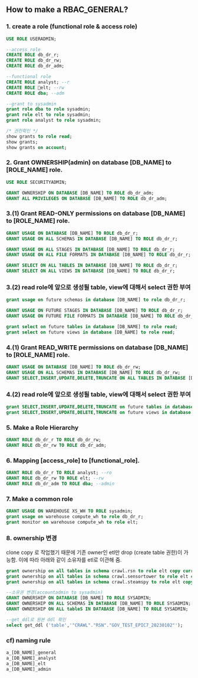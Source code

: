 ## How to make a RBAC_GENERAL?

### 1. create a role (functional role & access role)

```sql
USE ROLE USERADMIN; 

--access_role
CREATE ROLE db_dr_r;
CREATE ROLE db_dr_rw;
CREATE ROLE db_dr_adm;

--functional role
CREATE ROLE analyst; --r
CREATE ROLE elt; --rw
CREATE ROLE dba; --adm

--grant to sysadmin 
grant role dba to role sysadmin;
grant role elt to role sysadmin;
grant role analyst to role sysadmin;

/* 권한확인 */
show grants to role read;
show grants;
show grants on account;
```

### 2. Grant **OWNERSHIP**(admin) on database [DB_NAME] to [ROLE_NAME] role.

```sql
USE ROLE SECURITYADMIN;
```

```sql
GRANT OWNERSHIP ON DATABASE [DB_NAME] TO ROLE db_dr_adm;
GRANT ALL PRIVILEGES ON DATABASE [DB_NAME] TO ROLE db_dr_adm;
```

### 3.(1) Grant **READ-ONLY** permissions on database [DB_NAME] to [ROLE_NAME] role.
```sql
GRANT USAGE ON DATABASE [DB_NAME] TO ROLE db_dr_r;
GRANT USAGE ON ALL SCHEMAS IN DATABASE [DB_NAME] TO ROLE db_dr_r;

GRANT USAGE ON ALL STAGES IN DATABASE [DB_NAME] TO ROLE db_dr_r;
GRANT USAGE ON ALL FILE FORMATS IN DATABASE [DB_NAME] TO ROLE db_dr_r;

GRANT SELECT ON ALL TABLES IN DATABASE [DB_NAME] TO ROLE db_dr_r;
GRANT SELECT ON ALL VIEWS IN DATABASE [DB_NAME] TO ROLE db_dr_r;
```

### 3.(2) read role에 앞으로 생성될 table, view에 대해서 select 권한 부여

```sql
grant usage on future schemas in database [DB_NAME] to role db_dr_r;

GRANT USAGE ON FUTURE STAGES IN DATABASE [DB_NAME] TO ROLE db_dr_r;
GRANT USAGE ON FUTURE FILE FORMATS IN DATABASE [DB_NAME] TO ROLE db_dr_r;

grant select on future tables in database [DB_NAME] to role read;
grant select on future views in database [DB_NAME] to role read;
```

### 4.(1) Grant **READ_WRITE** permissions on database [DB_NAME] to [ROLE_NAME] role.
```sql
GRANT USAGE ON DATABASE [DB_NAME] TO ROLE db_dr_rw;
GRANT USAGE ON ALL SCHEMAS IN DATABASE [DB_NAME] TO ROLE db_dr_rw;
GRANT SELECT,INSERT,UPDATE,DELETE,TRUNCATE ON ALL TABLES IN DATABASE [DB_NAME] TO ROLE db_dr_rw;
```
### 4.(2) read role에 앞으로 생성될 table, view에 대해서 select 권한 부여
```sql
grant SELECT,INSERT,UPDATE,DELETE,TRUNCATE on future tables in database [DB_NAME] to role db_dr_rw;
grant SELECT,INSERT,UPDATE,DELETE,TRUNCATE on future views in database [DB_NAME] to role db_dr_rw;
```

### 5. Make a Role Hierarchy
```sql
GRANT ROLE db_dr_r TO ROLE db_dr_rw;
GRANT ROLE db_dr_rw TO ROLE db_dr_adm;
```

### 6. Mapping [access_role] to [functional_role].
```sql
GRANT ROLE db_dr_r TO ROLE analyst; --ro
GRANT ROLE db_dr_rw TO ROLE elt; --rw
GRANT ROLE db_dr_adm TO ROLE dba; --admin
```

### 7. Make a common role
```sql
GRANT USAGE ON WAREHOUSE XS_WH TO ROLE sysadmin;
grant usage on warehouse compute_wh to role db_dr_r;
grant monitor on warehouse compute_wh to role elt;

```

### 8. ownership 변경
clone copy 로 작업했기 때문에 기존 owner인 etl만 drop (create table 권한)이 가능함. 이에 따라 아래와 같이 소유자를 etl로 이관해 줌.

```sql
grant ownership on all tables in schema crawl.rsn to role elt copy current grants;
grant ownership on all tables in schema crawl.sensortower to role elt copy current grants;
grant ownership on all tables in schema crawl.steamspy to role elt copy current grants;

--소유권 변경(accountadmin to sysadmin)
GRANT OWNERSHIP ON DATABASE [DB_NAME] TO ROLE SYSADMIN;
GRANT OWNERSHIP ON ALL SCHEMAS IN DATABASE [DB_NAME] TO ROLE SYSADMIN;
GRANT OWNERSHIP ON ALL tableS IN DATABASE [DB_NAME] TO ROLE SYSADMIN;

--get_ddl로 원본 ddl 확인
select get_ddl ('table','"CRAWL"."RSN"."GOV_TEST_EPIC7_20230102"');
```

### cf) naming rule
```sql
a_[DB_NAME]_general
a_[DB_NAME]_analyst
a_[DB_NAME]_elt
a_[DB_NAME]_admin
```

